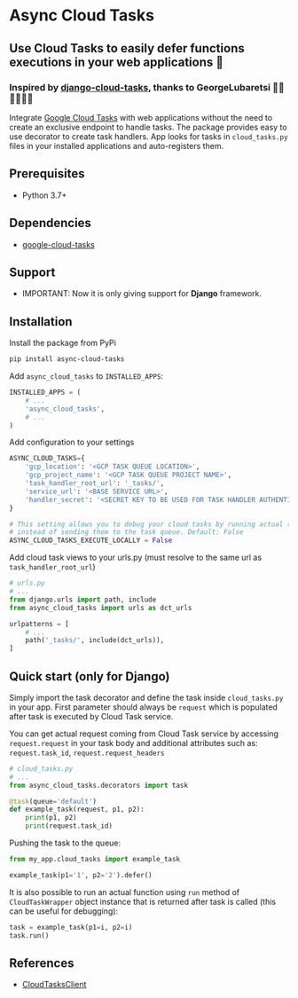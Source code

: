 # Async Cloud Tasks
## Use Cloud Tasks to easily defer functions executions in your web applications 🍯

### Inspired by [django-cloud-tasks](https://github.com/GeorgeLubaretsi/django-cloud-tasks), thanks to GeorgeLubaretsi 👏🏻👏🏻👏🏻


Integrate [Google Cloud Tasks](https://cloud.google.com/tasks/docs/add-task-queue) with web applications without the need to create an exclusive endpoint to handle tasks.
The package provides easy to use decorator to create task handlers.
App looks for tasks in ``cloud_tasks.py`` files in your installed applications and auto-registers them.


## Prerequisites
- Python 3.7+

## Dependencies
- [google-cloud-tasks](https://pypi.org/project/google-cloud-tasks/)

## Support

- IMPORTANT: Now it is only giving support for **Django** framework.

## Installation

Install the package from PyPi

```sh
pip install async-cloud-tasks
```

Add ``async_cloud_tasks`` to ``INSTALLED_APPS``:

```python
INSTALLED_APPS = (
    # ...
    'async_cloud_tasks',
    # ...
)
```

Add configuration to your settings

```python
ASYNC_CLOUD_TASKS={
    'gcp_location': '<GCP TASK QUEUE LOCATION>',
    'gcp_project_name': '<GCP TASK QUEUE PROJECT NAME>',
    'task_handler_root_url': '_tasks/',
    'service_url': '<BASE SERVICE URL>',
    'handler_secret': '<SECRET KEY TO BE USED FOR TASK HANDLER AUTHENTICATION>'
}

# This setting allows you to debug your cloud tasks by running actual task handler function locally
# instead of sending them to the task queue. Default: False
ASYNC_CLOUD_TASKS_EXECUTE_LOCALLY = False
```

Add cloud task views to your urls.py (must resolve to the same url as ``task_handler_root_url``)

```python
# urls.py
# ...
from django.urls import path, include
from async_cloud_tasks import urls as dct_urls

urlpatterns = [
    # ...
    path('_tasks/', include(dct_urls)),
]
```


## Quick start (only for Django)

Simply import the task decorator and define the task inside ``cloud_tasks.py`` in your app.
First parameter should always be ``request`` which is populated after task is executed by Cloud Task service.

You can get actual request coming from Cloud Task service by accessing `request.request` in your task body and
additional attributes such as: `request.task_id`, `request.request_headers`

```python
# cloud_tasks.py
# ...
from async_cloud_tasks.decorators import task

@task(queue='default')
def example_task(request, p1, p2):
    print(p1, p2)
    print(request.task_id)
```

Pushing the task to the queue:

```python
from my_app.cloud_tasks import example_task

example_task(p1='1', p2='2').defer()
```

It is also possible to run an actual function using `run` method of `CloudTaskWrapper` object instance that is returned after task is called (this can be useful for debugging):

```python
task = example_task(p1=i, p2=i)
task.run()
```


## References
- [CloudTasksClient](https://cloud.google.com/python/docs/reference/cloudtasks/latest/google.cloud.tasks_v2.services.cloud_tasks.CloudTasksClient)